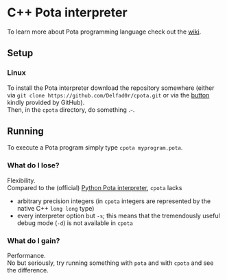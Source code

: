 # C++ Pota interpreter
To learn more about Pota programming language check out the [wiki](https://delfad0r.github.io/pota-wiki/).

## Setup
### Linux
To install the Pota interpreter download the repository somewhere (either via `git clone https://github.com/Delfad0r/cpota.git` or via the [button](https://github.com/Delfad0r/cpota/archive/master.zip) kindly provided by GitHub).  
Then, in the `cpota` directory, do something .-.

## Running
To execute a Pota program simply type `cpota myprogram.pota`.

### What do I lose?
Flexibility.  
Compared to the (official) [Python Pota interpreter](https://github.com/Delfad0r/pota), `cpota` lacks

- arbitrary precision integers (in `cpota` integers are represented by the native C++ `long long` type)
- every interpreter option but `-s`; this means that the tremendously useful debug mode (`-d`) is not available in `cpota`

### What do I gain?
Performance.  
No but seriously, try running something with `pota` and with `cpota` and see the difference.
